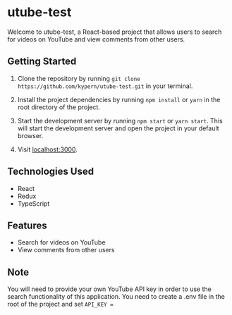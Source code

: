# utube-test

Welcome to utube-test, a React-based project that allows users to search for videos on YouTube and view comments from other users.

## Getting Started

1. Clone the repository by running `git clone https://github.com/kypern/utube-test.git` in your terminal.

2. Install the project dependencies by running `npm install` or `yarn` in the root directory of the project.

3. Start the development server by running `npm start` or `yarn start`. This will start the development server and open the project in your default browser.

4. Visit [localhost:3000](http://localhost:3000).

## Technologies Used

- React
- Redux
- TypeScript

## Features

- Search for videos on YouTube
- View comments from other users

## Note

You will need to provide your own YouTube API key in order to use the search functionality of this application.
You need to create a .env file in the root of the project and set `API_KEY = `
